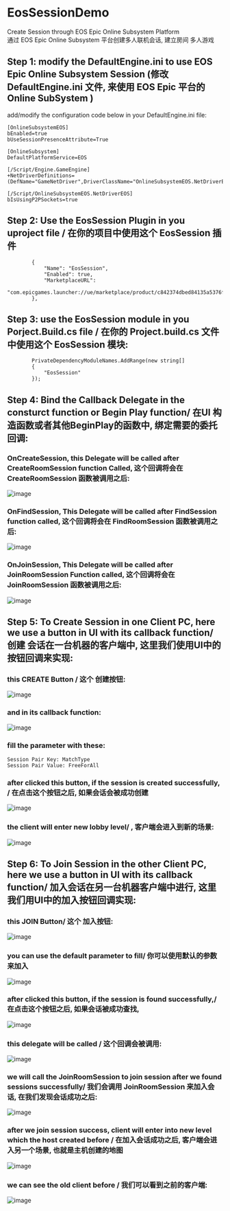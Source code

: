 # EosSessionDemo   
Create Session through EOS Epic Online Subsystem Platform   
通过 EOS Epic Online Subsystem 平台创建多人联机会话, 建立房间   多人游戏   
## Step 1: modify the DefaultEngine.ini to use EOS Epic Online Subsystem Session (修改 DefaultEngine.ini 文件, 来使用 EOS Epic  平台的 Online SubSystem )   
add/modify the configuration code below in your DefaultEngine.ini file:   
```
[OnlineSubsystemEOS]
bEnabled=true
bUseSessionPresenceAttribute=True

[OnlineSubsystem]
DefaultPlatformService=EOS

[/Script/Engine.GameEngine]
+NetDriverDefinitions=(DefName="GameNetDriver",DriverClassName="OnlineSubsystemEOS.NetDriverEOS",DriverClassNameFallback="OnlineSubsystemUtils.IpNetDriver")

[/Script/OnlineSubsystemEOS.NetDriverEOS]
bIsUsingP2PSockets=true
```
## Step 2: Use the EosSession Plugin in you uproject file / 在你的项目中使用这个 EosSession 插件   
```
		{
			"Name": "EosSession",
			"Enabled": true,
			"MarketplaceURL":          
         "com.epicgames.launcher://ue/marketplace/product/c842374dbed84135a5376fbd5f63cf6e"
		},
```      

## Step 3: use the EosSession module in you Porject.Build.cs file / 在你的 Project.build.cs 文件中使用这个 EosSession 模块:   
```
        PrivateDependencyModuleNames.AddRange(new string[]
        {
            "EosSession"
        });
```

## Step 4: Bind the Callback Delegate in the consturct function or Begin Play function/ 在UI 构造函数或者其他BeginPlay的函数中, 绑定需要的委托回调:   
### OnCreateSession,  this Delegate will be called after CreateRoomSession function Called, 这个回调将会在CreateRoomSession 函数被调用之后:   
![image](https://user-images.githubusercontent.com/8192020/232368982-739fdeac-e894-4d69-8089-ead2bba0552c.png)     
### OnFindSession, This Delegate will be called after FindSession function called, 这个回调将会在  FindRoomSession 函数被调用之后:   
![image](https://user-images.githubusercontent.com/8192020/232369156-4997e304-a0eb-4c1b-81c0-667c4956aab8.png)   
### OnJoinSession, This Delegate will be called after JoinRoomSession Function called, 这个回调将会在 JoinRoomSession 函数被调用之后:   
![image](https://user-images.githubusercontent.com/8192020/232369313-dd80b5dc-3bf7-47f6-85fd-3efa967927a1.png)   

## Step 5: To Create Session in one Client PC,  here we use a button in UI with its callback function/ 创建 会话在一台机器的客户端中, 这里我们使用UI中的按钮回调来实现:   
### this CREATE Button  /  这个 创建按钮:   
![image](https://user-images.githubusercontent.com/8192020/232369682-58dd110b-4583-48dd-b450-326ac104377f.png)   
### and in its callback function:   
![image](https://user-images.githubusercontent.com/8192020/232369777-78db6b1c-d19d-419f-9cfa-e9f100ef403e.png)   
### fill the parameter with these:   
```
Session Pair Key: MatchType
Session Pair Value: FreeForAll
```
### after clicked this button, if the session is created successfully, / 在点击这个按钮之后, 如果会话会被成功创建    
![image](https://user-images.githubusercontent.com/8192020/232370217-327c72f8-5e10-45c6-b7a4-95adf7bbd65d.png)     
###  the client will enter new lobby level/ , 客户端会进入到新的场景:     
![image](https://user-images.githubusercontent.com/8192020/232370295-0285fab7-0bc8-44ed-a718-1616bc84fbfa.png)   

## Step 6: To Join Session in the other Client PC, here we use a button in UI with its callback function/ 加入会话在另一台机器客户端中进行, 这里我们用UI中的加入按钮回调实现:   
### this JOIN Button/ 这个 加入按钮:    
![image](https://user-images.githubusercontent.com/8192020/232370693-93f88021-9e17-464f-96a8-03e16bdb8cba.png)   
### you can use the default parameter to fill/ 你可以使用默认的参数来加入   
![image](https://user-images.githubusercontent.com/8192020/232371297-7d2ab575-d4b4-495e-850e-8bc3d86a0aa4.png)   
### after clicked this button, if the session is found successfully,/ 在点击这个按钮之后, 如果会话被成功查找,   
![image](https://user-images.githubusercontent.com/8192020/232370836-396422ff-fe8f-4a8f-9f3b-a7ea4a2a93e4.png)   
### this delegate will be called / 这个回调会被调用:   
![image](https://user-images.githubusercontent.com/8192020/232370995-5b440537-c342-40a7-b55b-225f4edf34dc.png)   
###  we will call the JoinRoomSession to join session after we found sessions successfully/ 我们会调用 JoinRoomSession 来加入会话, 在我们发现会话成功之后:   
![image](https://user-images.githubusercontent.com/8192020/232371206-429261f6-cd51-458e-9a72-6226e64cd89e.png)    
###  after we join session success, client will enter into new level which the host created before / 在加入会话成功之后,  客户端会进入另一个场景, 也就是主机创建的地图    
![image](https://user-images.githubusercontent.com/8192020/232371731-25c7ef3f-633f-41a5-99d9-6ed5b8327465.png)   
### we can see the old client before  / 我们可以看到之前的客户端:   
![image](https://user-images.githubusercontent.com/8192020/232372012-a9a8ad20-8b59-454c-bb0f-e07827442b3e.png)






